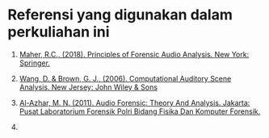 # Referensi yang digunakan dalam perkuliahan ini

1. [Maher, R.C., (2018). Principles of Forensic Audio Analysis. New York: Springer.]()

2. [Wang, D. & Brown, G. J., (2006). Computational Auditory Scene Analysis. New Jersey: John Wiley & Sons]()

3. [Al-Azhar, M. N. (2011). Audio Forensic: Theory And Analysis. Jakarta: Pusat Laboratorium Forensik Polri Bidang Fisika Dan Komputer Forensik.]()

4. 